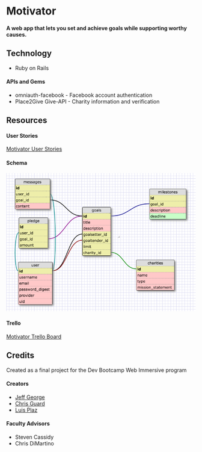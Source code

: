 # Motivator
#### A web app that lets you set and achieve goals while supporting worthy causes.



## Technology
* Ruby on Rails

#### APIs and Gems
* omniauth-facebook - Facebook account authentication
* Place2Give Give-API - Charity information and verification

## Resources
#### User Stories
[Motivator User Stories](./planning/motivator_user_stories.md)

#### Schema
![Databse Schema](./planning/motivator_schema_1-1.png)

#### Trello
[Motivator Trello Board](https://trello.com/b/hhusg3pJ/motivator)

## Credits
Created as a final project for the Dev Bootcamp Web Immersive program
#### Creators
* [Jeff George](http://webdevjeffus.github.io)
* [Chris Guard](http://cguard90.github.io/)
* [Luis Plaz](http://www.luisplaz.com/)

#### Faculty Advisors
* Steven Cassidy
* Chris DiMartino

